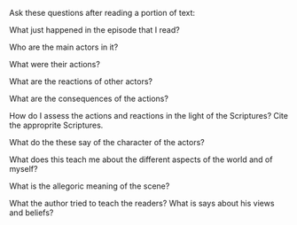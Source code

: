 Ask these questions after reading a portion of text:

What just happened in the episode that I read?

Who are the main actors in it?

What were their actions?

What are the reactions of other actors?

What are the consequences of the actions?

How do I assess the actions and reactions in the light of the Scriptures? Cite the approprite Scriptures.

What do the these say of the character of the actors?

What does this teach me about the different aspects of the world and of myself?

What is the allegoric meaning of the scene?

What the author tried to teach the readers? What is says about his views and beliefs?
